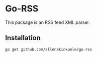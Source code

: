 # Go-RSS

This package is an RSS feed XML parser.  

## Installation
```
go get github.com/allenakinkunle/go-rss
```
